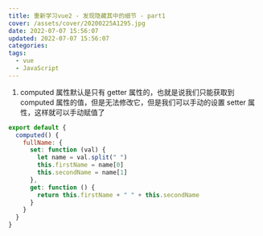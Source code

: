 ```yaml
---
title: 重新学习vue2 - 发现隐藏其中的细节 - part1
cover: /assets/cover/20200225A1295.jpg
date: 2022-07-07 15:56:07
updated: 2022-07-07 15:56:07
categories:
tags:
  - vue
  - JavaScript
---
```


1. computed 属性默认是只有 getter 属性的，也就是说我们只能获取到computed 属性的值，但是无法修改它，但是我们可以手动的设置 setter 属性，这样就可以手动赋值了

~~~js
export default {
  computed() {
    fullName: {
      set: function (val) {
        let name = val.split(" ")
        this.firstName = name[0]
        this.secondName = name[1]
      },
      get: function () {
        return this.firstName + " " + this.secondName
      }
    }
  }
}
~~~
